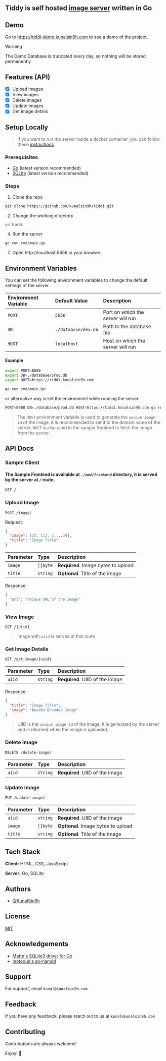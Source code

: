 ## Tiddy is self hosted [image server](https://en.wikipedia.org/wiki/Image_server) written in Go

## Demo

Go to https://tiddi-demo.kunalsin9h.com to see a demo of the project.

> [!WARNING]
> The Demo Database is truncated every day, so nothing will be stored permanently

## Features (API)

- [x] Upload images
- [x] View images
- [x] Delete images
- [x] Update images
- [x] Get image details

## Setup Locally

> If you want to run the server inside a docker container, you can follow these [instructions](https://github.com/kunalsin9h/tiddi/blob/main/Docker.md)

### Prerequisites

- [Go](https://golang.org/dl/) (latest version recommended)
- [SQLite](https://www.sqlite.org/download.html) (latest version recommended)

### Steps

1. Clone the repo

```bash
git clone https://github.com/kunalsin9h/tiddi.git
```

2. Change the working directory

```bash
cd tiddi
```

4. Run the server

```bash
go run cmd/main.go
```

7. Open http://localhost:5656 in your browser

## Environment Variables

You can set the following environment variables to change the default settings of the server.

| Environment Variable | Default Value       | Description                       |
| :------------------- | :------------------ | :-------------------------------- |
| `PORT`               | `5656`              | Port on which the server will run |
| `DB`                 | `./database/dev.db` | Path to the database file         |
| `HOST`               | `localhost`         | Host on which the server will run |

#### Example

```bash
export PORT=8080
export DB=./database/prod.db
export HOST=https://tiddi.kunalsin9h.com

go run cmd/main.go
```

or alternative way is set the environment while running the server

```bash
PORT=8080 DB=./database/prod.db HOST=https://tiddi.kunalsin9h.com go run dmd/main.go
```

> The `HOST` environment variable is used to generate the `unique image id` of the image, it is recommended to set it to the domain name of the server. `HOST` is also used in the sample frontend to fetch the image from the server.

## API Docs

### Sample Client

#### The Sample Frontend is available at `./cmd/frontend` directory, it is served by the server at `/` route.

```http
GET /
```

### Upload Image

```http
POST /image/
```

Request:

```json
{
  "image": [23, 112, 2,...34],
  "title": "Image Title"
}
```

| Parameter | Type     | Description                         |
| :-------- | :------- | :---------------------------------- |
| `image`   | `[]byte` | **Required**. Image bytes to upload |
| `title`   | `string` | **Optional**. Title of the image    |

Response:

```json
{
  "url": "Unique URL of the image"
}
```

### View Image

```http
GET /{uiid}
```

> Image with `uiid` is served at this route

### Get Image Details

```http
GET /get-image/{uuid}
```

| Parameter | Type     | Description                     |
| :-------- | :------- | :------------------------------ |
| `uiid`    | `string` | **Required**. UIID of the image |

Response:

```json
{
  "title": "Image Title",
  "image": "Base64 Encoded Image"
}
```

> UIID is the `unique image id` of the image, it is generated by the server and is returned when the image is uploaded.

### Delete Image

```http
DELETE /delete-image/
```

| Parameter | Type     | Description                     |
| :-------- | :------- | :------------------------------ |
| `uiid`    | `string` | **Required**. UIID of the image |

### Update Image

```http
PUT /update-image/
```

| Parameter | Type     | Description                         |
| :-------- | :------- | :---------------------------------- |
| `uiid`    | `string` | **Required**. UIID of the image     |
| `image`   | `[]byte` | **Optional**. Image bytes to upload |
| `title`   | `string` | **Optional**. Title of the image    |

## Tech Stack

**Client:** HTML, CSS, JavaScript

**Server:** Go, SQLite

## Authors

- [@KunalSin9h](https://github.com/KunalSin9h)

## License

[MIT](https://choosealicense.com/licenses/mit/)

## Acknowledgements

- [Mattn's SQLite3 driver for Go](https://github.com/mattn/go-sqlite3)
- [matoous's go-nanoid](https://github.com/matoous/go-nanoid)

## Support

For support, email `kunal@kunalsin9h.com`

## Feedback

If you have any feedback, please reach out to us at `kunal@kunalsin9h.com`

## Contributing

Contributions are always welcome!

Enjoy! 🚀
